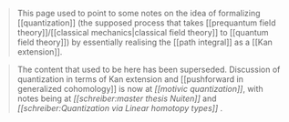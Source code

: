 
> This page used to point to some notes on the idea of formalizing [[quantization]] (the supposed process that takes [[prequantum field theory]]/[[classical mechanics|classical field theory]] to [[quantum field theory]]) by essentially realising the [[path integral]] as a [[Kan extension]].

> The content that used to be here has been superseded. Discussion of quantization in terms of Kan extension and [[pushforward in generalized cohomology]] is now at _[[motivic quantization]]_, with notes being at _[[schreiber:master thesis Nuiten]]_ and _[[schreiber:Quantization via Linear homotopy types]]_ .